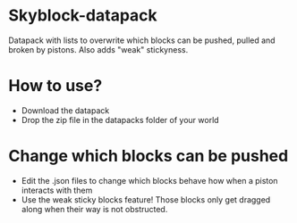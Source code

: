# Skyblock-datapack
Datapack with lists to overwrite which blocks can be pushed, pulled and broken by pistons. Also adds "weak" stickyness.
# How to use?
- Download the datapack
- Drop the zip file in the datapacks folder of your world

# Change which blocks can be pushed
- Edit the .json files to change which blocks behave how when a piston interacts with them
- Use the weak sticky blocks feature! Those blocks only get dragged along when their way is not obstructed.

